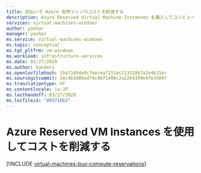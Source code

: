 ```yaml
---
title: 前払いで Azure 仮想マシンのコストを削減する
description: Azure Reserved Virtual Machine Instances を購入してコンピューティング コストを削減する方法について説明します。
services: virtual-machines-windows
author: yashar
manager: yashar
ms.service: virtual-machines-windows
ms.topic: conceptual
ms.tgt_pltfrm: vm-windows
ms.workload: infrastructure-services
ms.date: 03/27/2020
ms.author: banders
ms.openlocfilehash: 15e71494e9c7eecea7153ac213318b7a2e4b31ec
ms.sourcegitcommit: 2ec4b3d0bad7dc0071400c2a2264399e4fe34897
ms.translationtype: HT
ms.contentlocale: ja-JP
ms.lasthandoff: 03/27/2020
ms.locfileid: "80371663"
---
```

# <a name="save-costs-with-azure-reserved-vm-instances"></a>Azure Reserved VM Instances を使用してコストを削減する
[!INCLUDE [virtual-machines-buy-compute-reservations](../../../includes/virtual-machines-common-prepay-reserved-vm-instances.md)]
